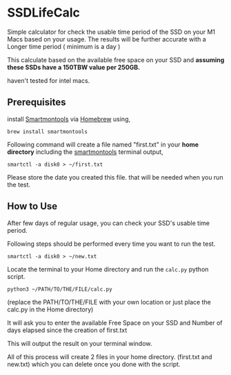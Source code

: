 # SSDLifeCalc

Simple calculator for check the usable time period of the SSD on your M1 Macs based on your usage.
The results will be further accurate with a Longer time period ( minimum is a day )

This calculate based on the available free space on your SSD and **assuming these SSDs have a 150TBW value per 250GB.**

haven't tested for intel macs.

## Prerequisites

install [Smartmontools](https://www.smartmontools.org/) via [Homebrew](https://brew.sh/) using,

``` shell
brew install smartmontools
```

Following command will create a file named "first.txt" in your **home directory** including the [smartmontools](https://www.smartmontools.org/) terminal output,

``` shell
smartctl -a disk0 > ~/first.txt
```
Please store the date you created this file. that will be needed when you run the test.


## How to Use

After few days of regular usage, you can check your SSD's usable time period.

Following steps should be performed every time you want to run the test.

```shell
smartctl -a disk0 > ~/new.txt
```

Locate the terminal to your Home directory and run the `calc.py` python script. 
```shell
python3 ~/PATH/TO/THE/FILE/calc.py
```
(replace the PATH/TO/THE/FILE with your own location or just place the calc.py in the Home directory)

It will ask you to enter the available Free Space on your SSD and Number of days elapsed since the creation of first.txt

This will output the result on your terminal window.


All of this process will create 2 files in your home directory. (first.txt and new.txt) which you can delete once you done with the script. 
